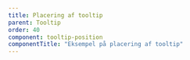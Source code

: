 ```yaml
---
title: Placering af tooltip
parent: Tooltip
order: 40
component: tooltip-position
componentTitle: "Eksempel på placering af tooltip"
---
```

